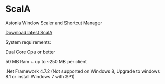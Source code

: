 # ScalA
Astonia Window Scaler and Shortcut Manager

[Download latest ScalA](https://github.com/smoorke/ScalA/releases/download/ScalA/ScalA.exe)



System requirements: 

Dual Core Cpu or better 

50 MB Ram + up to ~250 MB per client

.Net Framework 4.7.2 (Not supported on Windows 8, Upgrade to windows 8.1 or install Windows 7 with SP1)
